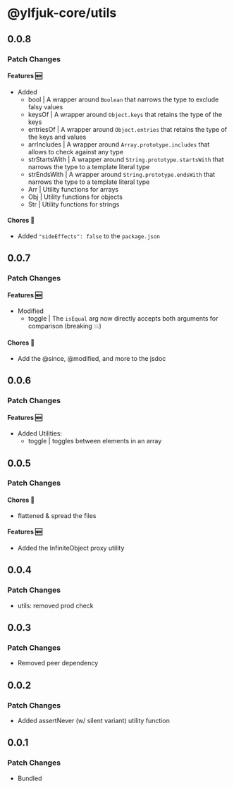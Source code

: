 # @ylfjuk-core/utils

## 0.0.8

### Patch Changes

#### Features 🆕

- Added
  - bool | A wrapper around `Boolean` that narrows the type to exclude falsy values
  - keysOf | A wrapper around `Object.keys` that retains the type of the keys
  - entriesOf | A wrapper around `Object.entries` that retains the type of the keys and values
  - arrIncludes | A wrapper around `Array.prototype.includes` that allows to check against any type
  - strStartsWith | A wrapper around `String.prototype.startsWith` that narrows the type to a template literal type
  - strEndsWith | A wrapper around `String.prototype.endsWith` that narrows the type to a template literal type
  - Arr | Utility functions for arrays
  - Obj | Utility functions for objects
  - Str | Utility functions for strings

#### Chores 🧹

- Added `"sideEffects": false` to the `package.json`

## 0.0.7

### Patch Changes

#### Features 🆕

- Modified
  - toggle | The `isEqual` arg now directly accepts both arguments for comparison (breaking 💥)

#### Chores 🧹

- Add the @since, @modified, and more to the jsdoc

## 0.0.6

### Patch Changes

#### Features 🆕

- Added Utilities:
  - toggle | toggles between elements in an array

## 0.0.5

### Patch Changes

#### Chores 🧹

- flattened & spread the files

#### Features 🆕

- Added the InfiniteObject proxy utility

## 0.0.4

### Patch Changes

- utils: removed prod check

## 0.0.3

### Patch Changes

- Removed peer dependency

## 0.0.2

### Patch Changes

- Added assertNever (w/ silent variant) utility function

## 0.0.1

### Patch Changes

- Bundled

